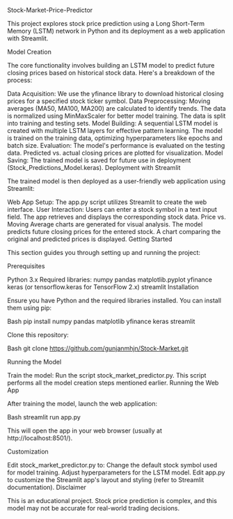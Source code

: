 Stock-Market-Price-Predictor

This project explores stock price prediction using a Long Short-Term Memory (LSTM) network in Python and its deployment as a web application with Streamlit.

Model Creation

The core functionality involves building an LSTM model to predict future closing prices based on historical stock data. Here's a breakdown of the process:

Data Acquisition: We use the yfinance library to download historical closing prices for a specified stock ticker symbol.
Data Preprocessing:
Moving averages (MA50, MA100, MA200) are calculated to identify trends.
The data is normalized using MinMaxScaler for better model training.
The data is split into training and testing sets.
Model Building:
A sequential LSTM model is created with multiple LSTM layers for effective pattern learning.
The model is trained on the training data, optimizing hyperparameters like epochs and batch size.
Evaluation:
The model's performance is evaluated on the testing data.
Predicted vs. actual closing prices are plotted for visualization.
Model Saving:
The trained model is saved for future use in deployment (Stock_Predictions_Model.keras).
Deployment with Streamlit

The trained model is then deployed as a user-friendly web application using Streamlit:

Web App Setup: The app.py script utilizes Streamlit to create the web interface.
User Interaction:
Users can enter a stock symbol in a text input field.
The app retrieves and displays the corresponding stock data.
Price vs. Moving Average charts are generated for visual analysis.
The model predicts future closing prices for the entered stock.
A chart comparing the original and predicted prices is displayed.
Getting Started

This section guides you through setting up and running the project:

Prerequisites

Python 3.x
Required libraries:
numpy
pandas
matplotlib.pyplot
yfinance
keras (or tensorflow.keras for TensorFlow 2.x)
streamlit
Installation

Ensure you have Python and the required libraries installed. You can install them using pip:

Bash
pip install numpy pandas matplotlib yfinance keras streamlit


 Clone this repository:

Bash
git clone https://github.com/gunjanmhjn/Stock-Market.git


 Running the Model

Train the model: Run the script stock_market_predictor.py. This script performs all the model creation steps mentioned earlier.
Running the Web App

After training the model, launch the web application:

Bash
streamlit run app.py


 This will open the app in your web browser (usually at http://localhost:8501/).

Customization

Edit stock_market_predictor.py to:
Change the default stock symbol used for model training.
Adjust hyperparameters for the LSTM model.
Edit app.py to customize the Streamlit app's layout and styling (refer to Streamlit documentation).
Disclaimer

This is an educational project. Stock price prediction is complex, and this model may not be accurate for real-world trading decisions.
